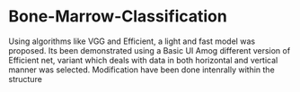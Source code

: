 # Bone-Marrow-Classification
Using algorithms like VGG and Efficient, a light and fast model was proposed. Its been demonstrated using a Basic UI
Amog different version of Efficient net, variant which deals with data in both horizontal and vertical manner was selected. Modification have been done intenrally within the structure
